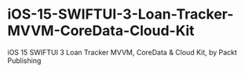 # iOS-15-SWIFTUI-3-Loan-Tracker-MVVM-CoreData-Cloud-Kit
iOS 15 SWIFTUI 3 Loan Tracker MVVM, CoreData &amp; Cloud Kit, by Packt Publishing
